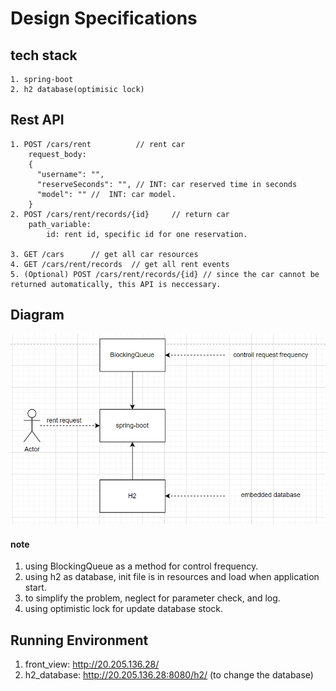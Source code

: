 # Design Specifications

## tech stack
    1. spring-boot
    2. h2 database(optimisic lock)
    
## Rest API
    1. POST /cars/rent          // rent car
        request_body: 
        {
          "username": "",  
          "reserveSeconds": "", // INT: car reserved time in seconds 
          "model": "" //  INT: car model.
        } 
    2. POST /cars/rent/records/{id}     // return car
        path_variable:
            id: rent id, specific id for one reservation.
    
    3. GET /cars      // get all car resources
    4. GET /cars/rent/records  // get all rent events
    5. (Optional) POST /cars/rent/records/{id} // since the car cannot be returned automatically, this API is neccessary.
    
## Diagram
![image info](./diagram.png)

#### note
1. using BlockingQueue as a method for control frequency.
2. using h2 as database, init file is in resources and load when application start.
3. to simplify the problem, neglect for parameter check, and log.
4. using optimistic lock for update database stock.

## Running Environment
1. front_view:  http://20.205.136.28/
2. h2_database: http://20.205.136.28:8080/h2/ (to change the database)
        